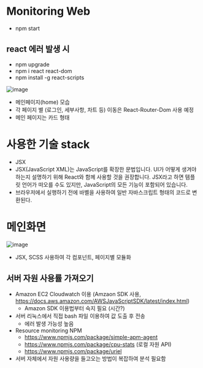 # Monitoring Web
- npm start

## react 에러 발생 시
- npm upgrade
- npm i react react-dom
- npm install -g react-scripts

![image](https://user-images.githubusercontent.com/33484628/166095371-fb82ed90-391b-45e4-a2b3-cd74c709dcb5.png)
- 메인페이지(home) 모습
- 각 페이지 별 (로그인, 세부사항, 차트 등) 이동은 React-Router-Dom 사용 예정
- 메인 페이지는 카드 형태




# 사용한 기술 stack
 - JSX 
 - JSX(JavaScript XML)는 JavaScript를 확장한 문법입니다. UI가 어떻게 생겨야 하는지 설명하기 위해 React와 함께 사용할 것을 권장합니다. JSX라고 하면 템플릿 언어가 떠오를 수도 있지만, JavaScript의 모든 기능이 포함되어 있습니다.
 - 브라우저에서 실행하기 전에 바벨을 사용하여 일반 자바스크립트 형태의 코드로 변환된다. 

 
 
 
 # 메인화면
 ![image](https://user-images.githubusercontent.com/33484628/166213871-7b71c32e-dbe9-4d38-9cb8-702a94d41621.png)
- JSX, SCSS 사용하여 각 컴포넌트, 페이지별 모듈화

## 서버 자원 사용률 가져오기
 - Amazon EC2 Cloudwatch 이용 (Amzaon SDK 사용, https://docs.aws.amazon.com/AWSJavaScriptSDK/latest/index.html)
   - Amazon SDK 이용법부터 숙지 필요 (시간?)
 - 서버 리눅스에서 직접 bash 파일 이용하여 값 도출 후 전송
   - 에러 발생 가능성 높음
 - Resource monitoring NPM 
   - https://www.npmjs.com/package/simple-apm-agent
   - https://www.npmjs.com/package/cpu-stats (로컬 자원 API)
   - https://www.npmjs.com/package/uriel
 - 서버 자체에서 자원 사용량을 들고오는 방법이 복잡하여 분석 필요함 
